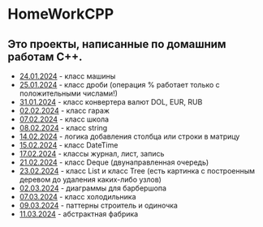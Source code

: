 # HomeWorkCPP
## Это проекты, написанные по домашним работам C++.
- [24.01.2024](24.01.2024) - класс машины
- [25.01.2024](25.01.2024) - класс дроби (операция % работает только с положительными числами!)
- [31.01.2024](31.01.2024) - класс конвертера валют DOL, EUR, RUB
- [02.02.2024](02.02.2024) - класс гараж
- [07.02.2024](07.02.2024) - класс школа
- [08.02.2024](08.02.2024) - класс string
- [14.02.2024](14.02.2024) - логика добавления столбца или строки в матрицу
- [15.02.2024](15.02.2024) - класс DateTime
- [17.02.2024](17.02.2024) - классы журнал, лист, запись
- [21.02.2024](21.02.2024) - класс Deque (двунаправленная очередь)
- [23.02.2024](23.02.2024) - класс List и класс Tree (есть картинка с построенным деревом до удаления каких-либо узлов)
- [02.03.2024](02.03.2024) - диаграммы для барбершопа
- [07.03.2024](07.03.2024) - класс холодильника
- [09.03.2024](09.03.2024) - паттерны строитель и одиночка
- [11.03.2024](11.03.2024) - абстрактная фабрика
